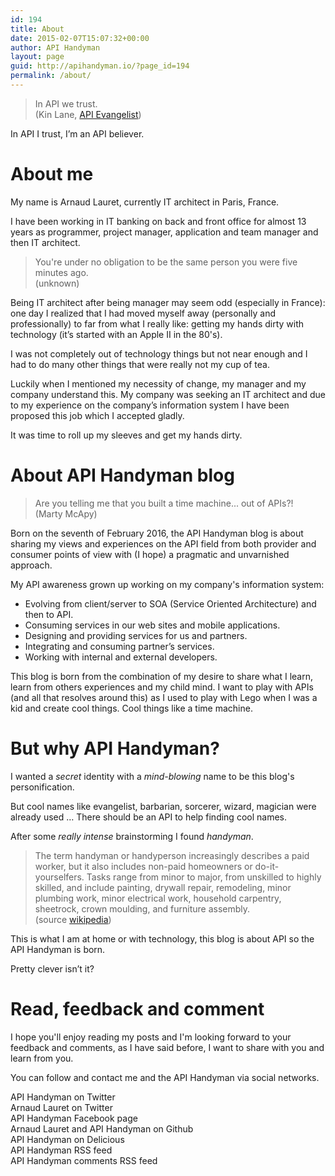 ```yaml
---
id: 194
title: About
date: 2015-02-07T15:07:32+00:00
author: API Handyman
layout: page
guid: http://apihandyman.io/?page_id=194
permalink: /about/
---
```

> In API we trust.  
> (Kin Lane, [API Evangelist](http://apievangelist.com/))

In API I trust, I’m an API believer.

# About me

My name is Arnaud Lauret, currently IT architect in Paris, France.
  
I have been working in IT banking on back and front office for almost 13 years as programmer, project manager, application and team manager and then IT architect.

> You're under no obligation to be the same person you were five minutes ago.  
> (unknown) 

Being IT architect after being manager may seem odd (especially in France): one day I realized that I had moved myself away (personally and professionally) to far from what I really like: getting my hands dirty with technology (it’s started with an Apple II in the 80's).
  
I was not completely out of technology things but not near enough and I had to do many other things that were really not my cup of tea.
  
Luckily when I mentioned my necessity of change, my manager and my company understand this. My company was seeking an IT architect and due to my experience on the company’s information system I have been proposed this job which I accepted gladly.
  
It was time to roll up my sleeves and get my hands dirty.

# About API Handyman blog

> Are you telling me that you built a time machine... out of APIs?!  
> (Marty McApy) 

Born on the seventh of February 2016, the API Handyman blog is about sharing my views and experiences on the API field from both provider and consumer points of view with (I hope) a pragmatic and unvarnished approach.

My API awareness grown up working on my company's information system:

  * Evolving from client/server to SOA (Service Oriented Architecture) and then to API.
  * Consuming services in our web sites and mobile applications.
  * Designing and providing services for us and partners.
  * Integrating and consuming partner’s services.
  * Working with internal and external developers.

This blog is born from the combination of my desire to share what I learn, learn from others experiences and my child mind. I want to play with APIs (and all that resolves around this) as I used to play with Lego when I was a kid and create cool things. Cool things like a time machine.

# But why API Handyman?

I wanted a _secret_ identity with a _mind-blowing_ name to be this blog's personification.
  
But cool names like evangelist, barbarian, sorcerer, wizard, magician were already used … There should be an API to help finding cool names.
  
After some _really intense_ brainstorming I found _handyman_.

> The term handyman or handyperson increasingly describes a paid worker, but it also includes non-paid homeowners or do-it-yourselfers. Tasks range from minor to major, from unskilled to highly skilled, and include painting, drywall repair, remodeling, minor plumbing work, minor electrical work, household carpentry, sheetrock, crown moulding, and furniture assembly.  
> (source [wikipedia](http://en.wikipedia.org/wiki/Handyman))

This is what I am at home or with technology, this blog is about API so the API Handyman is born.
  
Pretty clever isn’t it?

# Read, feedback and comment

I hope you'll enjoy reading my posts and I'm looking forward to your feedback and comments, as I have said before, I want to share with you and learn from you.
  
You can follow and contact me and the API Handyman via social networks.

<div class="ahm-social-link" id="social-link">
  <a onclick="_gaq.push(['_trackEvent', 'SocialLinks', 'About', 'TwitterAPIHandyman']);" target="_blank" href="https://twitter.com/apihandyman" class="fa fa-twitter-square fa-2x custom-header-text-color ahm-social-link"></a> API Handyman on Twitter<br /> <a onclick="_gaq.push(['_trackEvent', 'SocialLinks', 'About', 'TwitterArnaudLauret']);" target="_blank" href="https://twitter.com/arno_di_loreto" class="fa fa-twitter-square fa-2x custom-header-text-color ahm-social-link"></a> Arnaud Lauret on Twitter<br /> <a onclick="_gaq.push(['_trackEvent', 'SocialLinks', 'About', 'FacebookAPIHandyman']);" target="_blank" href="https://www.facebook.com/apihandyman" class="fa fa-facebook-square fa-2x custom-header-text-color ahm-social-link"></a> API Handyman Facebook page<br /> <a onclick="_gaq.push(['_trackEvent', 'SocialLinks', 'About', 'GithubArnaudLauret']);" target="_blank" href="https://github.com/arno-di-loreto" class="fa fa-github-square fa-2x custom-header-text-color ahm-social-link"></a> Arnaud Lauret and API Handyman on Github<br /> <a onclick="_gaq.push(['_trackEvent', 'SocialLinks', 'About', 'DelicousAPIHandyman']);" target="_blank" href="https://delicious.com/apihandyman" class="fa fa-delicious fa-2x custom-header-text-color ahm-social-link"></a> API Handyman on Delicious<br /> <a onclick="_gaq.push(['_trackEvent', 'SocialLinks', 'About', 'RSSFeedAPIHandyman']);" target="_blank" href="http://apihandyman.io/feed" class="fa fa-rss-square fa-2x custom-header-text-color ahm-social-link"></a> API Handyman RSS feed<br /> <a onclick="_gaq.push(['_trackEvent', 'SocialLinks', 'About', 'CommentsRSSFeedAPIHandyman']);" target="_blank" href="http://apihandyman.io/comments/feed" class="fa fa-rss-square fa-2x custom-header-text-color ahm-social-link"></a> API Handyman comments RSS feed
</div>
